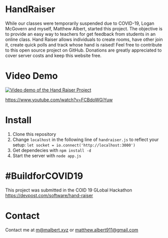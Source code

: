 # HandRaiser
While our classes were temporarily suspended due to COVID-19, Logan McGovern and myself, Matthew Albert, started this project. The objective is to provide an easy way to teachers for get feedback from students in an online class.
Hand Raiser allows individuals to create rooms, have other join it, create quick polls and track whose hand is raised!
Feel free to contribute to this open source project on GitHub.
Donations are greatly appreciated to cover server costs and keep this website free.<br/>

# Video Demo
[![Video demo of the Hand Raiser Project](http://img.youtube.com/vi/FCBdoWGiYuw/0.jpg)](http://www.youtube.com/watch?v=FCBdoWGiYuw "Hand Raiser Demo - Track raised hands and create quick polls for online classes")

https://www.youtube.com/watch?v=FCBdoWGiYuw

# Install
1. Clone this repository
2. Change `localhost` in the following line of `handraiser.js` to reflect your setup: `let socket = io.connect('http://localhost:3000')`
3. Get dependecies with `npm install -d`
4. Start the server with `node app.js`

# #BuildforCOVID19
This project was submitted in the COID 19 GLobal Hackathon https://devpost.com/software/hand-raiser

# Contact
Contact me at <a href="mailto:m@malbert.xyz">m@malbert.xyz</a> or <a href="mailto:matthew.albert911@gmail.com">matthew.albert911@gmail.com</a>
